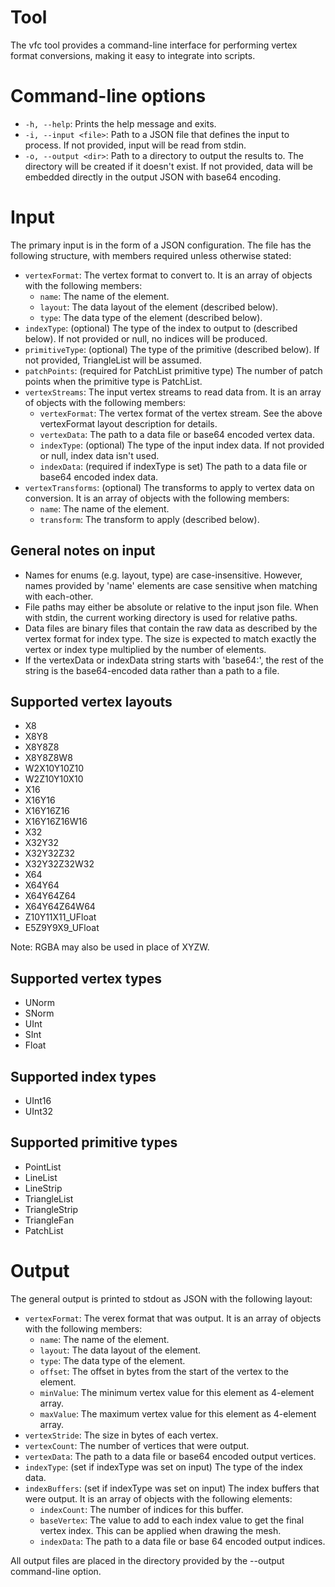 # Tool

The vfc tool provides a command-line interface for performing vertex format conversions, making it easy to integrate into scripts.

# Command-line options
- `-h, --help`: Prints the help message and exits.
- `-i, --input <file>`: Path to a JSON file that defines the input to process. If not provided, input will be read from stdin.
- `-o, --output <dir>`: Path to a directory to output the results to. The directory will be created if it doesn't exist. If not provided, data will be embedded directly in the output JSON with base64 encoding.

# Input

The primary input is in the form of a JSON configuration. The file has the following structure, with members required unless otherwise stated:

- `vertexFormat`: The vertex format to convert to. It is an array of objects with the following members:
	- `name`: The name of the element.
	- `layout`: The data layout of the element (described below).
	- `type`: The data type of the element (described below).
- `indexType`: (optional) The type of the index to output to (described below). If not provided or null, no indices will be produced.
- `primitiveType`: (optional) The type of the primitive (described below). If not provided, TriangleList will be assumed.
- `patchPoints`: (required for PatchList primitive type) The number of patch points when the primitive type is PatchList.
- `vertexStreams`: The input vertex streams to read data from. It is an array of objects with the following members:
	- `vertexFormat`: The vertex format of the vertex stream. See the above vertexFormat layout description for details.
	- `vertexData`: The path to a data file or base64 encoded vertex data.
	- `indexType`: (optional) The type of the input index data. If not provided or null, index data isn't used.
	- `indexData`: (required if indexType is set) The path to a data file or base64 encoded index data.
- `vertexTransforms`: (optional) The transforms to apply to vertex data on conversion. It is an array of objects with the following members:
	- `name`: The name of the element.
	- `transform`: The transform to apply (described below).

## General notes on input

- Names for enums (e.g. layout, type) are case-insensitive. However, names provided by 'name' elements are case sensitive when matching with each-other.
- File paths may either be absolute or relative to the input json file. When with stdin, the current working directory is used for relative paths.
- Data files are binary files that contain the raw data as described by the vertex format for index type. The size is expected to match exactly the vertex or index type multiplied by the number of elements.
- If the vertexData or indexData string starts with 'base64:', the rest of the string is the base64-encoded data rather than a path to a file.

## Supported vertex layouts

- X8
- X8Y8
- X8Y8Z8
- X8Y8Z8W8
- W2X10Y10Z10
- W2Z10Y10X10
- X16
- X16Y16
- X16Y16Z16
- X16Y16Z16W16
- X32
- X32Y32
- X32Y32Z32
- X32Y32Z32W32
- X64
- X64Y64
- X64Y64Z64
- X64Y64Z64W64
- Z10Y11X11_UFloat
- E5Z9Y9X9_UFloat

Note: RGBA may also be used in place of XYZW.

## Supported vertex types

- UNorm
- SNorm
- UInt
- SInt
- Float

## Supported index types

- UInt16
- UInt32

## Supported primitive types

- PointList
- LineList
- LineStrip
- TriangleList
- TriangleStrip
- TriangleFan
- PatchList

# Output

The general output is printed to stdout as JSON with the following layout:

- `vertexFormat`: The verex format that was output. It is an array of objects with the following members:
	- `name`: The name of the element.
	- `layout`: The data layout of the element.
	- `type`: The data type of the element.
	- `offset`: The offset in bytes from the start of the vertex to the element.
	- `minValue`: The minimum vertex value for this element as 4-element array.
	- `maxValue`: The maximum vertex value for this element as 4-element array.
- `vertexStride`: The size in bytes of each vertex.
- `vertexCount`: The number of vertices that were output.
- `vertexData`: The path to a data file or base64 encoded output vertices.
- `indexType`: (set if indexType was set on input) The type of the index data.
- `indexBuffers`: (set if indexType was set on input) The index buffers that were output. It is an array of objects with the following elements:
	- `indexCount`: The number of indices for this buffer.
	- `baseVertex`: The value to add to each index value to get the final vertex index. This can be applied when drawing the mesh.
	- `indexData`: The path to a data file or base 64 encoded output indices.

All output files are placed in the directory provided by the --output command-line option.
